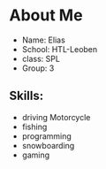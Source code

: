 # About Me
* Name: Elias
* School: HTL-Leoben
* class: SPL
* Group: 3

## Skills:
* driving Motorcycle
* fishing
* programming
* snowboarding
* gaming
